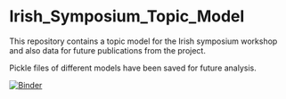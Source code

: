 # Irish_Symposium_Topic_Model
This repository contains a topic model for the Irish symposium workshop and also data for future publications from the project. 

Pickle files of different models have been saved for future analysis.

[![Binder](https://mybinder.org/badge_logo.svg)](https://mybinder.org/v2/gh/Finnoscarmorgan/Irish_Symposium_Topic_Model/HEAD?labpath=Topic_Model.ipynb)